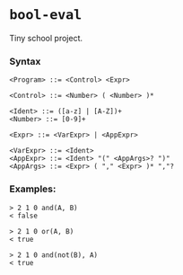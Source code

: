 # `bool-eval`

Tiny school project.

### Syntax

```bnf
<Program> ::= <Control> <Expr>

<Control> ::= <Number> ( <Number> )*

<Ident> ::= ([a-z] | [A-Z])+
<Number> ::= [0-9]+

<Expr> ::= <VarExpr> | <AppExpr>

<VarExpr> ::= <Ident>
<AppExpr> ::= <Ident> "(" <AppArgs>? ")"
<AppArgs> ::= <Expr> ( "," <Expr> )* ","?
```

### Examples:

```
> 2 1 0 and(A, B)
< false

> 2 1 0 or(A, B)
< true

> 2 1 0 and(not(B), A)
< true
```
